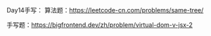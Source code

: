 Day14手写： 
算法题：https://leetcode-cn.com/problems/same-tree/

手写题：https://bigfrontend.dev/zh/problem/virtual-dom-v-jsx-2
